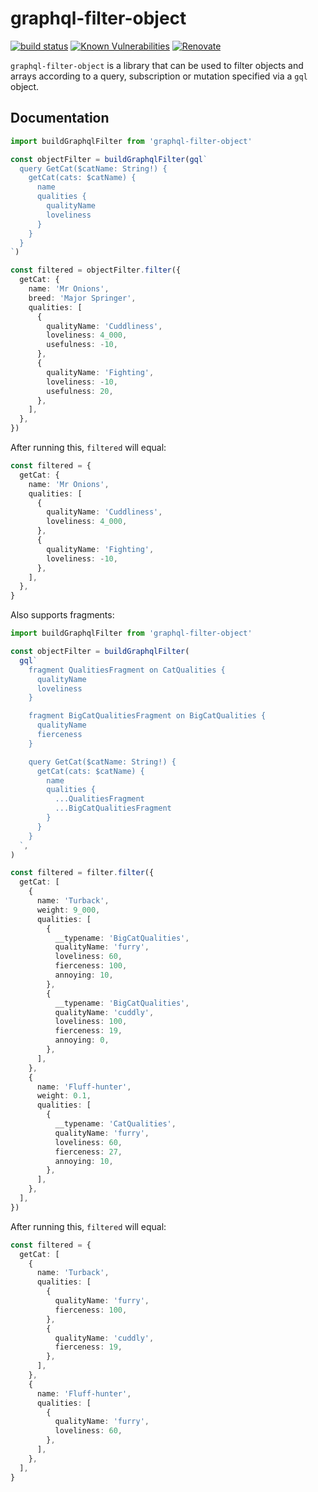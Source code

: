# graphql-filter-object

[![build status](https://circleci.com/gh/insidewhy/graphql-filter-object.png?style=shield)](https://circleci.com/gh/insidewhy/graphql-filter-object)
[![Known Vulnerabilities](https://snyk.io/test/github/insidewhy/graphql-filter-object/badge.svg)](https://snyk.io/test/github/insidewhy/graphql-filter-object)
[![Renovate](https://img.shields.io/badge/renovate-enabled-brightgreen.svg)](https://renovatebot.com)

`graphql-filter-object` is a library that can be used to filter objects and arrays according to a query, subscription or mutation specified via a `gql` object.

## Documentation

```typescript
import buildGraphqlFilter from 'graphql-filter-object'

const objectFilter = buildGraphqlFilter(gql`
  query GetCat($catName: String!) {
    getCat(cats: $catName) {
      name
      qualities {
        qualityName
        loveliness
      }
    }
  }
`)

const filtered = objectFilter.filter({
  getCat: {
    name: 'Mr Onions',
    breed: 'Major Springer',
    qualities: [
      {
        qualityName: 'Cuddliness',
        loveliness: 4_000,
        usefulness: -10,
      },
      {
        qualityName: 'Fighting',
        loveliness: -10,
        usefulness: 20,
      },
    ],
  },
})
```

After running this, `filtered` will equal:

```typescript
const filtered = {
  getCat: {
    name: 'Mr Onions',
    qualities: [
      {
        qualityName: 'Cuddliness',
        loveliness: 4_000,
      },
      {
        qualityName: 'Fighting',
        loveliness: -10,
      },
    ],
  },
}
```

Also supports fragments:

```typescript
import buildGraphqlFilter from 'graphql-filter-object'

const objectFilter = buildGraphqlFilter(
  gql`
    fragment QualitiesFragment on CatQualities {
      qualityName
      loveliness
    }

    fragment BigCatQualitiesFragment on BigCatQualities {
      qualityName
      fierceness
    }

    query GetCat($catName: String!) {
      getCat(cats: $catName) {
        name
        qualities {
          ...QualitiesFragment
          ...BigCatQualitiesFragment
        }
      }
    }
  `,
)

const filtered = filter.filter({
  getCat: [
    {
      name: 'Turback',
      weight: 9_000,
      qualities: [
        {
          __typename: 'BigCatQualities',
          qualityName: 'furry',
          loveliness: 60,
          fierceness: 100,
          annoying: 10,
        },
        {
          __typename: 'BigCatQualities',
          qualityName: 'cuddly',
          loveliness: 100,
          fierceness: 19,
          annoying: 0,
        },
      ],
    },
    {
      name: 'Fluff-hunter',
      weight: 0.1,
      qualities: [
        {
          __typename: 'CatQualities',
          qualityName: 'furry',
          loveliness: 60,
          fierceness: 27,
          annoying: 10,
        },
      ],
    },
  ],
})
```

After running this, `filtered` will equal:

```typescript
const filtered = {
  getCat: [
    {
      name: 'Turback',
      qualities: [
        {
          qualityName: 'furry',
          fierceness: 100,
        },
        {
          qualityName: 'cuddly',
          fierceness: 19,
        },
      ],
    },
    {
      name: 'Fluff-hunter',
      qualities: [
        {
          qualityName: 'furry',
          loveliness: 60,
        },
      ],
    },
  ],
}
```
